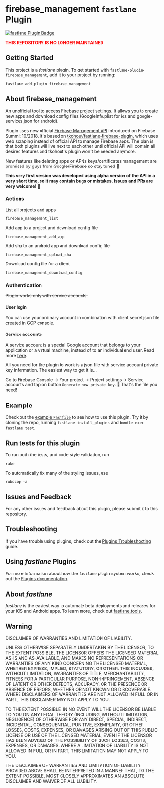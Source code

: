 # firebase_management `fastlane` Plugin

[![fastlane Plugin Badge](https://rawcdn.githack.com/fastlane/fastlane/master/fastlane/assets/plugin-badge.svg)](https://rubygems.org/gems/fastlane-plugin-firebase_management)

**<span style="color:red">THIS REPOSITORY IS NO LONGER MAINTAINED</span>**

## Getting Started

This project is a [_fastlane_](https://github.com/fastlane/fastlane) plugin. To get started with `fastlane-plugin-firebase_management`, add it to your project by running:

```bash
fastlane add_plugin firebase_management
```

## About firebase_management

An unofficial tool to access Firebase project settings. It allows you to create new apps and download config files (GoogleInfo.plist for ios and google-services.json for android).

Plugin uses new official [Firebase Management API](https://firebase.google.com/docs/projects/api/reference/rest/) introduced on Firebase Summit 10/2018. It's based on [tkohout/fastlane-firebase-plugin](https://github.com/tkohout/fastlane-firebase-plugin), which uses web scraping instead of official API to manage Firebase apps. The plan is that both plugins will live next to each other until official API will contain all desired features and tkohout's plugin won't be needed anymore.

New features like deleting apps or APNs keys/certificates management are promised by guys from Google/Firebase so stay tuned 🤙

**This very first version was developed using alpha version of the API in a very short time, so it may contain bugs or mistakes. Issues and PRs are very welcome! 🤗**

### Actions

List all projects and apps

```
firebase_management_list
```

Add app to a project and download config file

```
firebase_management_add_app
```

Add sha to an android app and download config file

```
firebase_management_upload_sha
```

Download config file for a client

```
firebase_management_download_config
```

### Authentication

~~Plugin works only with service accounts.~~

#### User login

You can use your ordinary account in combination with client secret json file created in GCP console.

#### Service accounts

A service account is a special Google account that belongs to your application or a virtual machine, instead of to an individual end user. Read more [here](https://cloud.google.com/iam/docs/service-accounts).

All you need for the plugin to work is a json file with service account private key information. The easiest way to get it is...

Go to Firebase Console -> Your project -> Project settings -> Service accounts and tap on button `Generate new private key`. 🎉 That's the file you need!

## Example

Check out the [example `Fastfile`](fastlane/Fastfile) to see how to use this plugin. Try it by cloning the repo, running `fastlane install_plugins` and `bundle exec fastlane test`.

## Run tests for this plugin

To run both the tests, and code style validation, run

```
rake
```

To automatically fix many of the styling issues, use

```
rubocop -a
```

## Issues and Feedback

For any other issues and feedback about this plugin, please submit it to this repository.

## Troubleshooting

If you have trouble using plugins, check out the [Plugins Troubleshooting](https://docs.fastlane.tools/plugins/plugins-troubleshooting/) guide.

## Using _fastlane_ Plugins

For more information about how the `fastlane` plugin system works, check out the [Plugins documentation](https://docs.fastlane.tools/plugins/create-plugin/).

## About _fastlane_

_fastlane_ is the easiest way to automate beta deployments and releases for your iOS and Android apps. To learn more, check out [fastlane.tools](https://fastlane.tools).

## Warning

DISCLAIMER OF WARRANTIES AND LIMITATION OF LIABILITY.

UNLESS OTHERWISE SEPARATELY UNDERTAKEN BY THE LICENSOR, TO THE EXTENT POSSIBLE, THE LICENSOR OFFERS THE LICENSED MATERIAL AS-IS AND AS-AVAILABLE, AND MAKES NO REPRESENTATIONS OR WARRANTIES OF ANY KIND CONCERNING THE LICENSED MATERIAL, WHETHER EXPRESS, IMPLIED, STATUTORY, OR OTHER. THIS INCLUDES, WITHOUT LIMITATION, WARRANTIES OF TITLE, MERCHANTABILITY, FITNESS FOR A PARTICULAR PURPOSE, NON-INFRINGEMENT, ABSENCE OF LATENT OR OTHER DEFECTS, ACCURACY, OR THE PRESENCE OR ABSENCE OF ERRORS, WHETHER OR NOT KNOWN OR DISCOVERABLE. WHERE DISCLAIMERS OF WARRANTIES ARE NOT ALLOWED IN FULL OR IN PART, THIS DISCLAIMER MAY NOT APPLY TO YOU.

TO THE EXTENT POSSIBLE, IN NO EVENT WILL THE LICENSOR BE LIABLE TO YOU ON ANY LEGAL THEORY (INCLUDING, WITHOUT LIMITATION, NEGLIGENCE) OR OTHERWISE FOR ANY DIRECT, SPECIAL, INDIRECT, INCIDENTAL, CONSEQUENTIAL, PUNITIVE, EXEMPLARY, OR OTHER LOSSES, COSTS, EXPENSES, OR DAMAGES ARISING OUT OF THIS PUBLIC LICENSE OR USE OF THE LICENSED MATERIAL, EVEN IF THE LICENSOR HAS BEEN ADVISED OF THE POSSIBILITY OF SUCH LOSSES, COSTS, EXPENSES, OR DAMAGES. WHERE A LIMITATION OF LIABILITY IS NOT ALLOWED IN FULL OR IN PART, THIS LIMITATION MAY NOT APPLY TO YOU.

THE DISCLAIMER OF WARRANTIES AND LIMITATION OF LIABILITY PROVIDED ABOVE SHALL BE INTERPRETED IN A MANNER THAT, TO THE EXTENT POSSIBLE, MOST CLOSELY APPROXIMATES AN ABSOLUTE DISCLAIMER AND WAIVER OF ALL LIABILITY.
